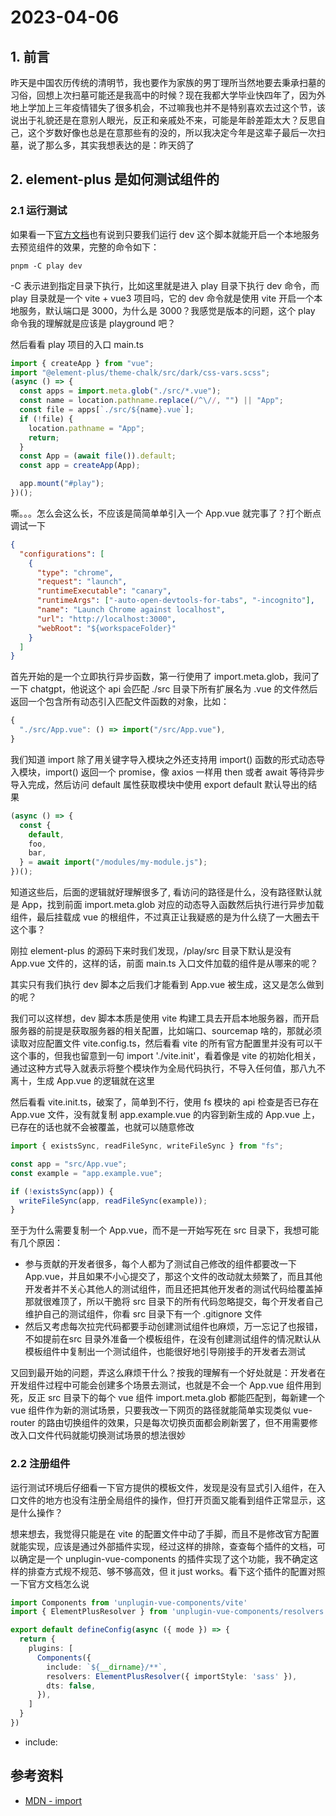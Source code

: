 # 2023-04-06

## 1. 前言

昨天是中国农历传统的清明节，我也要作为家族的男丁理所当然地要去秉承扫墓的习俗，回想上次扫墓可能还是我高中的时候？现在我都大学毕业快四年了，因为外地上学加上三年疫情错失了很多机会，不过嘛我也并不是特别喜欢去过这个节，该说出于礼貌还是在意别人眼光，反正和亲戚处不来，可能是年龄差距太大？反思自己，这个岁数好像也总是在意那些有的没的，所以我决定今年是这辈子最后一次扫墓，说了那么多，其实我想表达的是：昨天鸽了

## 2. element-plus 是如何测试组件的

### 2.1 运行测试

如果看一下[官方文档](https://element-plus.org/en-US/guide/dev-guide.html#local-development-1)也有说到只要我们运行 dev 这个脚本就能开启一个本地服务去预览组件的效果，完整的命令如下：

```shell
pnpm -C play dev
```

-C 表示进到指定目录下执行，比如这里就是进入 play 目录下执行 dev 命令，而 play 目录就是一个 vite + vue3 项目吗，它的 dev 命令就是使用 vite 开启一个本地服务，默认端口是 3000，为什么是 3000？我感觉是版本的问题，这个 play 命令我的理解就是应该是 playground 吧？

然后看看 play 项目的入口 main.ts

```javascript
import { createApp } from "vue";
import "@element-plus/theme-chalk/src/dark/css-vars.scss";
(async () => {
  const apps = import.meta.glob("./src/*.vue");
  const name = location.pathname.replace(/^\//, "") || "App";
  const file = apps[`./src/${name}.vue`];
  if (!file) {
    location.pathname = "App";
    return;
  }
  const App = (await file()).default;
  const app = createApp(App);

  app.mount("#play");
})();
```

嘶。。。怎么会这么长，不应该是简简单单引入一个 App.vue 就完事了？打个断点调试一下

```json
{
  "configurations": [
    {
      "type": "chrome",
      "request": "launch",
      "runtimeExecutable": "canary",
      "runtimeArgs": ["-auto-open-devtools-for-tabs", "-incognito"],
      "name": "Launch Chrome against localhost",
      "url": "http://localhost:3000",
      "webRoot": "${workspaceFolder}"
    }
  ]
}
```

首先开始的是一个立即执行异步函数，第一行使用了 import.meta.glob，我问了一下 chatgpt，他说这个 api 会匹配 ./src 目录下所有扩展名为 .vue 的文件然后返回一个包含所有动态引入匹配文件函数的对象，比如：

```javascript
{
  "./src/App.vue": () => import("/src/App.vue"),
}
```

我们知道 import 除了用关键字导入模块之外还支持用 import() 函数的形式动态导入模块，import() 返回一个 promise，像 axios 一样用 then 或者 await 等待异步导入完成，然后访问 default 属性获取模块中使用 export default 默认导出的结果

```javascript
(async () => {
  const {
    default,
    foo,
    bar,
  } = await import("/modules/my-module.js");
})();
```

知道这些后，后面的逻辑就好理解很多了, 看访问的路径是什么，没有路径默认就是 App，找到前面 import.meta.glob 对应的动态导入函数然后执行进行异步加载组件，最后挂载成 vue 的根组件，不过真正让我疑惑的是为什么绕了一大圈去干这个事？

刚拉 element-plus 的源码下来时我们发现，/play/src 目录下默认是没有 App.vue 文件的，这样的话，前面 main.ts 入口文件加载的组件是从哪来的呢？

其实只有我们执行 dev 脚本之后我们才能看到 App.vue 被生成，这又是怎么做到的呢？

我们可以这样想，dev 脚本本质是使用 vite 构建工具去开启本地服务器，而开启服务器的前提是获取服务器的相关配置，比如端口、sourcemap 啥的，那就必须读取对应配置文件 vite.config.ts，然后看看 vite 的所有官方配置里并没有可以干这个事的，但我也留意到一句 import './vite.init'，看着像是 vite 的初始化相关，通过这种方式导入就表示将整个模块作为全局代码执行，不导入任何值，那八九不离十，生成 App.vue 的逻辑就在这里

然后看看 vite.init.ts，破案了，简单到不行，使用 fs 模块的 api 检查是否已存在 App.vue 文件，没有就复制 app.example.vue 的内容到新生成的 App.vue 上，已存在的话也就不会被覆盖，也就可以随意修改

```typescript
import { existsSync, readFileSync, writeFileSync } from "fs";

const app = "src/App.vue";
const example = "app.example.vue";

if (!existsSync(app)) {
  writeFileSync(app, readFileSync(example));
}
```

至于为什么需要复制一个 App.vue，而不是一开始写死在 src 目录下，我想可能有几个原因：

- 参与贡献的开发者很多，每个人都为了测试自己修改的组件都要改一下 App.vue，并且如果不小心提交了，那这个文件的改动就太频繁了，而且其他开发者并不关心其他人的测试组件，而且还把其他开发者的测试代码给覆盖掉那就很难顶了，所以干脆将 src 目录下的所有代码忽略提交，每个开发者自己维护自己的测试组件，你看 src 目录下有一个 .gitignore 文件
- 然后又考虑每次拉完代码都要手动创建测试组件也麻烦，万一忘记了也报错，不如提前在src 目录外准备一个模板组件，在没有创建测试组件的情况默认从模板组件中复制出一个测试组件，也能很好地引导刚接手的开发者去测试

又回到最开始的问题，弄这么麻烦干什么？按我的理解有一个好处就是：开发者在开发组件过程中可能会创建多个场景去测试，也就是不会一个 App.vue 组件用到死，反正 src 目录下的每个 vue 组件 import.meta.glob 都能匹配到，每新建一个 vue 组件作为新的测试场景，只要我改一下网页的路径就能简单实现类似 vue-router 的路由切换组件的效果，只是每次切换页面都会刷新罢了，但不用需要修改入口文件代码就能切换测试场景的想法很妙

### 2.2 注册组件

运行测试环境后仔细看一下官方提供的模板文件，发现是没有显式引入组件，在入口文件的地方也没有注册全局组件的操作，但打开页面又能看到组件正常显示，这是什么操作？

想来想去，我觉得只能是在 vite 的配置文件中动了手脚，而且不是修改官方配置就能实现，应该是通过外部插件实现，经过这样的排除，查查每个插件的文档，可以确定是一个 unplugin-vue-components 的插件实现了这个功能，我不确定这样的排查方式规不规范、够不够高效，但 it just works。看下这个插件的配置对照一下官方文档怎么说

```typescript
import Components from 'unplugin-vue-components/vite'
import { ElementPlusResolver } from 'unplugin-vue-components/resolvers'

export default defineConfig(async ({ mode }) => {
  return {
    plugins: [
      Components({
        include: `${__dirname}/**`,
        resolvers: ElementPlusResolver({ importStyle: 'sass' }),
        dts: false,
      }),
    ]
  }
})
```

- include: 


## 参考资料

- [MDN - import](https://developer.mozilla.org/zh-CN/docs/Web/JavaScript/Reference/Statements/import)
